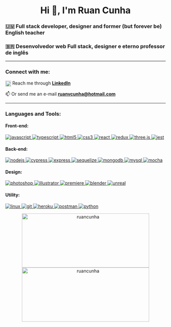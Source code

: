 <h1 align="center">Hi 👋, I'm Ruan Cunha</h1>
<h3 align="left">🇺🇲 Full stack developer, designer and former (but forever be) English teacher</h3>
<h3 align="left">🇧🇷 Desenvolvedor web Full stack, designer e eterno professor de inglês</h3>

---------------------------------

<h3 align="left">Connect with me:</h3>
<p align="left">
<a href="https://linkedin.com/in/ruan-cunha" target="blank"><img align="center" src="https://raw.githubusercontent.com/rahuldkjain/github-profile-readme-generator/master/src/images/icons/Social/linked-in-alt.svg" alt="ruan-cunha" height="18" /></a> Reach me through <a href="https://www.linkedin.com/in/ruan-cunha/" target="blank"><b>LinkedIn</b></a>
</p>

📫 Or send me an e-mail **ruanvcunha@hotmail.com**

---------------------------------

<h3 align="left">Languages and Tools:</h3>
<h4 align="left">Front-end:</h4>
<p align="left"> <a href="https://developer.mozilla.org/en-US/docs/Web/JavaScript" target="_blank" rel="noreferrer"> <img src="https://img.shields.io/badge/javascript-%23323330.svg?style=for-the-badge&logo=javascript&logoColor=%23F7DF1E" alt="javascript" /> </a> <a href="https://www.typescriptlang.org/" target="_blank" rel="noreferrer"> <img src="https://img.shields.io/badge/typescript-%23007ACC.svg?style=for-the-badge&logo=typescript&logoColor=white" alt="typescript" /> </a> <a href="https://www.w3schools.com/html/" target="_blank" rel="noreferrer"> <img src="https://img.shields.io/badge/html5-%23E34F26.svg?style=for-the-badge&logo=html5&logoColor=white" alt="html5"/> </a> <a href="https://www.w3schools.com/css/" target="_blank" rel="noreferrer"> <img src="https://img.shields.io/badge/css3-%231572B6.svg?style=for-the-badge&logo=css3&logoColor=white" alt="css3" /> </a> <a href="https://reactjs.org/" target="_blank" rel="noreferrer"> <img src="https://img.shields.io/badge/react-%2320232a.svg?style=for-the-badge&logo=react&logoColor=%2361DAFB" alt="react" /> </a> <a href="https://redux.js.org/" target="_blank" rel="noreferrer"> <img src="https://img.shields.io/badge/redux-%23593d88.svg?style=for-the-badge&logo=redux&logoColor=white" alt="redux" /> <a href="https://threejs.org/" target="_blank" rel="noreferrer"> <img src="https://img.shields.io/badge/threejs-black?style=for-the-badge&logo=three.js&logoColor=white" alt="three.js" /> </a> </a> <a href="https://jestjs.io" target="_blank" rel="noreferrer"> <img src="https://img.shields.io/badge/-jest-%23C21325?style=for-the-badge&logo=jest&logoColor=white" alt="jest" /> </a> </p>
<h4 align="left">Back-end:</h4>
<p align="left"> <a href="https://nodejs.org" target="_blank" rel="noreferrer"> <img src="https://img.shields.io/badge/node.js-6DA55F?style=for-the-badge&logo=node.js&logoColor=white" alt="nodejs" /> </a> <a href="https://www.cypress.io" target="_blank" rel="noreferrer"> <img src="https://img.shields.io/badge/-cypress-%23E5E5E5?style=for-the-badge&logo=cypress&logoColor=058a5e" alt="cypress" /> </a> <a href="https://expressjs.com" target="_blank" rel="noreferrer"> <img src="https://img.shields.io/badge/express.js-%23404d59.svg?style=for-the-badge&logo=express&logoColor=%2361DAFB" alt="express" /> </a> <a href="https://sequelize.org/" target="_blank" rel="noreferrer"> <img src="https://img.shields.io/badge/Sequelize-52B0E7?style=for-the-badge&logo=Sequelize&logoColor=white" alt="sequelize" /> </a> <a href="https://www.mongodb.com/" target="_blank" rel="noreferrer"> <img src="https://img.shields.io/badge/MongoDB-%234ea94b.svg?style=for-the-badge&logo=mongodb&logoColor=white" alt="mongodb" /> </a> <a href="https://www.mysql.com/" target="_blank" rel="noreferrer"> <img src="https://img.shields.io/badge/mysql-%2300f.svg?style=for-the-badge&logo=mysql&logoColor=white" alt="mysql" /> </a> <a href="https://mochajs.org" target="_blank" rel="noreferrer"> <img src="https://img.shields.io/badge/-mocha-%238D6748?style=for-the-badge&logo=mocha&logoColor=white" alt="mocha" /> </a> </p>
<h4 align="left">Design:</h4>
<p align="left"> <a href="https://www.photoshop.com/en" target="_blank" rel="noreferrer"> <img src="https://img.shields.io/badge/adobe%20photoshop-%2331A8FF.svg?style=for-the-badge&logo=adobe%20photoshop&logoColor=white" alt="photoshop" /> </a> <a href="https://www.adobe.com/in/products/illustrator.html" target="_blank" rel="noreferrer"> <img src="https://img.shields.io/badge/adobe%20illustrator-%23FF9A00.svg?style=for-the-badge&logo=adobe%20illustrator&logoColor=white" alt="illustrator" /> <a href="https://www.adobe.com/in/products/premiere.html" target="_blank" rel="noreferrer"> <img src="https://img.shields.io/badge/Adobe%20Premiere%20Pro-9999FF.svg?style=for-the-badge&logo=Adobe%20Premiere%20Pro&logoColor=white" alt="premiere" /> </a> <a href="https://www.blender.org/" target="_blank" rel="noreferrer"> <img src="https://img.shields.io/badge/blender-%23F5792A.svg?style=for-the-badge&logo=blender&logoColor=white" alt="blender" /> </a> <a href="https://unrealengine.com/" target="_blank" rel="noreferrer"> <img src="https://img.shields.io/badge/unrealengine-%23313131.svg?style=for-the-badge&logo=unrealengine&logoColor=white" alt="unreal" /> </a> </p>
<h4 align="left">Utility:</h4>
<p align="left"> <a href="https://www.linux.org/" target="_blank" rel="noreferrer"> <img src="https://img.shields.io/badge/Linux-FCC624?style=for-the-badge&logo=linux&logoColor=black" alt="linux" /> </a> <a href="https://git-scm.com/" target="_blank" rel="noreferrer"> <img src="https://img.shields.io/badge/git-%23F05033.svg?style=for-the-badge&logo=git&logoColor=white" alt="git" /> </a> <a href="https://heroku.com" target="_blank" rel="noreferrer"> <img src="https://img.shields.io/badge/heroku-%23430098.svg?style=for-the-badge&logo=heroku&logoColor=white" alt="heroku" /> </a> <a href="https://postman.com" target="_blank" rel="noreferrer"> <img src="https://img.shields.io/badge/Postman-FF6C37?style=for-the-badge&logo=postman&logoColor=white" alt="postman" /> </a> <a href="https://www.python.org" target="_blank" rel="noreferrer"> <img src="https://img.shields.io/badge/python-3670A0?style=for-the-badge&logo=python&logoColor=ffdd54" alt="python" /> </a> </p>

<div align="center" display="inline-block">
  <a href="https://github.com/ruancunha">
  <img height="170em" width="400em" src="https://github-readme-stats.vercel.app/api?username=RuanCunha&show_icons=true&theme=gotham&include_all_commits=true&count_private=true" alt="ruancunha" /><img height="170em" width="400em" src="https://github-readme-stats.vercel.app/api/top-langs?username=RuanCunha&theme=gotham&show_icons=true&locale=en&layout=compact" alt="ruancunha" />
</div>

